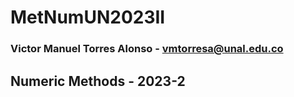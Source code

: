 # MetNumUN2023II
### Victor Manuel Torres Alonso - vmtorresa@unal.edu.co
## Numeric Methods - 2023-2
